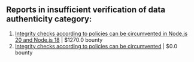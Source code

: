 ## Reports in insufficient verification of data authenticity category:
1. [Integrity checks according to policies can be circumvented in Node.js 20 and Node.js 18](https://hackerone.com/reports/2208860) | $1270.0 bounty
2. [Integrity checks according to policies can be circumvented](https://hackerone.com/reports/2094235) | $0.0 bounty